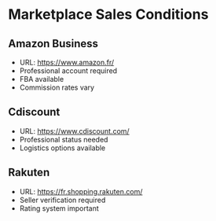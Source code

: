 # Marketplace Sales Conditions

## Amazon Business
- URL: https://www.amazon.fr/
- Professional account required
- FBA available
- Commission rates vary

## Cdiscount
- URL: https://www.cdiscount.com/
- Professional status needed
- Logistics options available

## Rakuten
- URL: https://fr.shopping.rakuten.com/
- Seller verification required
- Rating system important 
